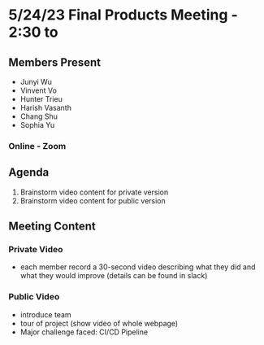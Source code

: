 #  5/24/23 Final Products Meeting - 2:30 to 

## Members Present
- Junyi Wu
- Vinvent Vo
- Hunter Trieu
- Harish Vasanth
- Chang Shu
- Sophia Yu

### Online - Zoom

## Agenda
1. Brainstorm video content for private version
2. Brainstorm video content for public version


## Meeting Content
### Private Video
- each member record a 30-second video describing what they did and what they would improve (details can be found in slack)
### Public Video
- introduce team
- tour of project (show video of whole webpage)
- Major challenge faced: CI/CD Pipeline
